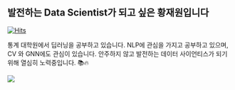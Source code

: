 
##  발전하는 Data Scientist가 되고 싶은 황재원입니다

[![Hits](https://hits.seeyoufarm.com/api/count/incr/badge.svg?url=https%3A%2F%2Fgithub.com%2FHwangJae-won&count_bg=%23B27DFF&title_bg=%23969696&icon=github.svg&icon_color=%23E7E7E7&title=%EB%B0%A9%EB%AC%B8%EC%9E%90%EC%88%98+&edge_flat=false)](https://hits.seeyoufarm.com)

통계 대학원에서 딥러닝을 공부하고 있습니다.  NLP에 관심을 가지고 공부하고 있으며, CV 와 GNN에도 관심이 있습니다. 안주하지 않고 발전하는 데이터 사이언티스가 되기 위해 열심히 노력중입니다. 📚🔥

<img src="https://img.shields.io/badge/python-3776AB?style=for-the-badge&logo=python&logoColor=white"> 

